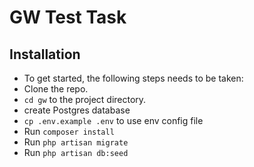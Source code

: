 # GW Test Task

## Installation
+ To get started, the following steps needs to be taken:
+ Clone the repo.
+ `cd gw` to the project directory.
+ create Postgres database
+ `cp .env.example .env` to use env config file
+ Run `composer install`
+ Run `php artisan migrate`
+ Run `php artisan db:seed`
